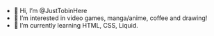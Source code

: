- 👋 Hi, I’m @JustTobinHere
- 👀 I’m interested in video games, manga/anime, coffee and drawing!
- 🌱 I’m currently learning HTML, CSS, Liquid.


<!---
JustTobinHere/JustTobinHere is a ✨ special ✨ repository because its `README.md` (this file) appears on your GitHub profile.
You can click the Preview link to take a look at your changes.
--->
